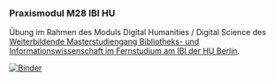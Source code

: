 ### Praxismodul M28 IBI HU

Übung im Rahmen des Moduls Digital Humanities / Digital Science des [Weiterbildende Masterstudiengang Bibliotheks- und Informationswissenschaft im Fernstudium am IBI der HU Berlin](https://moodle.hu-berlin.de/enrol/index.php?id=114067).

[![Binder](https://mybinder.org/badge_logo.svg)](https://mybinder.org/v2/gh/subugoe/ibi_austen/HEAD?urlpath=rstudio)
